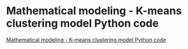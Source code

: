 # Mathematical modeling - K-means clustering model Python code
[Mathematical modeling - K-means clustering model Python code](https://aiwithcloud.com/2022/09/16/mathematical_modeling___k_means_clustering_model_python_code/)
